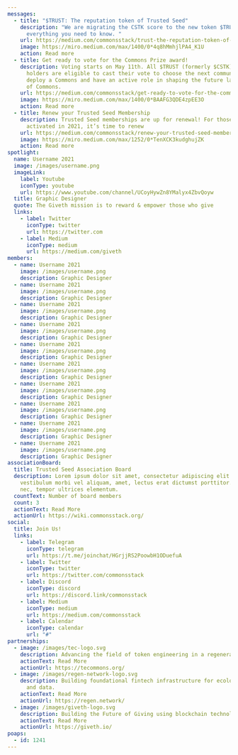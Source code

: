 ```yaml
---
messages:
  - title: "$TRUST: The reputation token of Trusted Seed"
    description: "We are migrating the CSTK score to the new token $TRUST. Here’s
      everything you need to know. "
    url: https://medium.com/commonsstack/trust-the-reputation-token-of-trusted-seed-a63f293a12af
    image: https://miro.medium.com/max/1400/0*4q8hMmhjlPA4_K1U
    action: Read more
  - title: Get ready to vote for the Commons Prize award!
    description: Voting starts on May 11th. All $TRUST (formerly $CSTK) token
      holders are eligible to cast their vote to choose the next community to
      deploy a Commons and have an active role in shaping the future landscape
      of Commons.
    url: https://medium.com/commonsstack/get-ready-to-vote-for-the-commons-prize-award-46ec7e42e425
    image: https://miro.medium.com/max/1400/0*BAAFG3QDE4zpEE3O
    action: Read more
  - title: Renew your Trusted Seed Membership
    description: Trusted Seed memberships are up for renewal! For those who
      activated in 2021, it’s time to renew
    url: https://medium.com/commonsstack/renew-your-trusted-seed-membership-ce9b54f16987
    image: https://miro.medium.com/max/1252/0*TenXCK3kudghujZK
    action: Read more
spotlight:
  name: Username 2021
  image: /images/username.png
  imageLink:
    label: Youtube
    iconType: youtube
    url: https://www.youtube.com/channel/UCoyHywZn8YMalyx4ZbvQoyw
  title: Graphic Designer
  quote: The Giveth mission is to reward & empower those who give
  links:
    - label: Twitter
      iconType: twitter
      url: https://twitter.com
    - label: Medium
      iconType: medium
      url: https://medium.com/giveth
members:
  - name: Username 2021
    image: /images/username.png
    description: Graphic Designer
  - name: Username 2021
    image: /images/username.png
    description: Graphic Designer
  - name: Username 2021
    image: /images/username.png
    description: Graphic Designer
  - name: Username 2021
    image: /images/username.png
    description: Graphic Designer
  - name: Username 2021
    image: /images/username.png
    description: Graphic Designer
  - name: Username 2021
    image: /images/username.png
    description: Graphic Designer
  - name: Username 2021
    image: /images/username.png
    description: Graphic Designer
  - name: Username 2021
    image: /images/username.png
    description: Graphic Designer
  - name: Username 2021
    image: /images/username.png
    description: Graphic Designer
  - name: Username 2021
    image: /images/username.png
    description: Graphic Designer
associationBoard:
  title: Trusted Seed Association Board
  description: Lorem ipsum dolor sit amet, consectetur adipiscing elit. Libero,
    vestibulum morbi vel aliquam, amet, lectus erat dictumst porttitor. Ac a
    nec, tempor ultrices elementum.
  countText: Number of board members
  count: 3
  actionText: Read More
  actionUrl: https://wiki.commonsstack.org/
social:
  title: Join Us!
  links:
    - label: Telegram
      iconType: telegram
      url: https://t.me/joinchat/HGrjjRS2PoowbH1ODuefuA
    - label: Twitter
      iconType: twitter
      url: https://twitter.com/commonsstack
    - label: Discord
      iconType: discord
      url: https://discord.link/commonsstack
    - label: Medium
      iconType: medium
      url: https://medium.com/commonsstack
    - label: Calendar
      iconType: calendar
      url: "#"
partnerships:
  - image: /images/tec-logo.svg
    description: Advancing the field of token engineering in a regenerative way.
    actionText: Read More
    actionUrl: https://tecommons.org/
  - image: /images/regen-network-logo.svg
    description: Building foundational fintech infrastructure for ecological claims
      and data.
    actionText: Read More
    actionUrl: https://regen.network/
  - image: /images/giveth-logo.svg
    description: Building the Future of Giving using blockchain technology.
    actionText: Read More
    actionUrl: https://giveth.io/
poaps:
  - id: 1241
---
```

